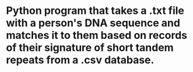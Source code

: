 # Python program that takes a .txt file with a person's DNA sequence and matches it to them based on records of their signature of short tandem repeats from a .csv database.
